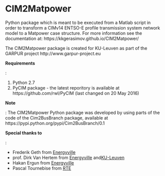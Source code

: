 # CIM2Matpower
<p>Python package which is meant to be executed from a Matlab script in order to transform a CIMv14 ENTSO-E profile transmission system network model to a Matpower case structure. For more information see the documentation at:  https://kkgerasimov.github.io/CIM2Matpower/ </p>

<p>Thе CIM2Matpower package is created for KU-Leuven as part of the GARPUR project http://www.garpur-project.eu</p>

<p><b>Requirements</b></p>:
<ol>
<li>Python 2.7</li>
<li>PyCIM package - the latest reporitory is available at https://github.com/rwl/PyCIM (last changed on 20 May 2016)</li>
</ol>

<p><b>Note</b></p>: The CIM2Matpower Python package was developed by using parts of the code of the Cim2BusBranch package, available at https://pypi.python.org/pypi/Cim2BusBranch/0.1


<p><b>Special thanks to</b></p>:
<ul>
<li>Frederik Geth from <a href="http://www.energyville.be/en">Energyville</a></li>
<li>prof. Dirk Van Hertem from <a href="http://www.energyville.be/en">Energyville</a> and<a href="https://www.esat.kuleuven.be/electa">KU-Leuven</a></li>
<li>Hakan Ergun from <a href="http://www.energyville.be/en">Energyville</a></li>
<li>Pascal Tournebise from <a href="http://www.rte-france.com/">RTE</a></li>
</ul>
